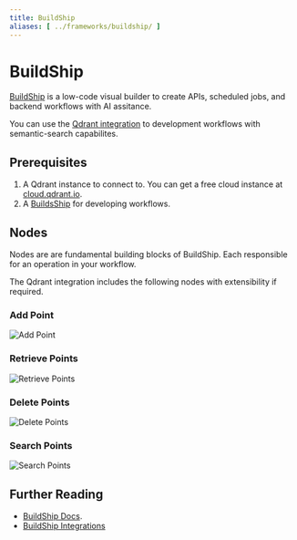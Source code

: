 ```yaml
---
title: BuildShip
aliases: [ ../frameworks/buildship/ ]
---
```


# BuildShip

[BuildShip](https://buildship.com/) is a low-code visual builder to create APIs, scheduled jobs, and backend workflows with AI assitance.  

You can use the [Qdrant integration](https://buildship.com/integrations/qdrant) to development workflows with semantic-search capabilites.

## Prerequisites

1. A Qdrant instance to connect to. You can get a free cloud instance at [cloud.qdrant.io](https://cloud.qdrant.io/).
2. A [BuildsShip](https://buildship.app/) for developing workflows.

## Nodes

Nodes are are fundamental building blocks of BuildShip. Each responsible for an operation in your workflow.

The Qdrant integration includes the following nodes with extensibility if required.

### Add Point

![Add Point](/documentation/frameworks/buildship/add.png)

### Retrieve Points

![Retrieve Points](/documentation/frameworks/buildship/get.png)

### Delete Points

![Delete Points](/documentation/frameworks/buildship/delete.png)

### Search Points

![Search Points](/documentation/frameworks/buildship/search.png)

## Further Reading

- [BuildShip Docs](https://docs.buildship.com/basics/node).
- [BuildShip Integrations](https://buildship.com/integrations)
